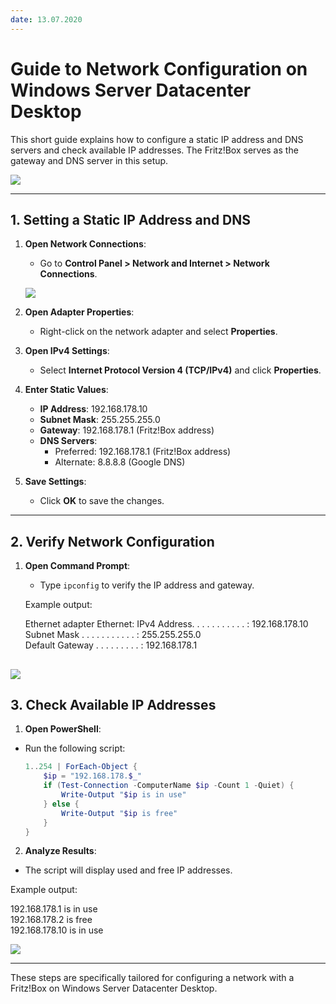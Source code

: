 ```yaml
---
date: 13.07.2020
---
```


# Guide to Network Configuration on Windows Server Datacenter Desktop

This short guide explains how to configure a static IP address and DNS servers and check available IP addresses. The Fritz!Box serves as the gateway and DNS server in this setup.

![](../articles/Network-Configuration-on-Windows-Server-Datacenter-Desktop/004.jpg)

---

## 1. Setting a Static IP Address and DNS

1. **Open Network Connections**:
   - Go to **Control Panel > Network and Internet > Network Connections**.

   ![](../articles/Network-Configuration-on-Windows-Server-Datacenter-Desktop/001.jpg)

2. **Open Adapter Properties**:
   - Right-click on the network adapter and select **Properties**.

3. **Open IPv4 Settings**:
   - Select **Internet Protocol Version 4 (TCP/IPv4)** and click **Properties**.

4. **Enter Static Values**:
   - **IP Address**: 192.168.178.10
   - **Subnet Mask**: 255.255.255.0
   - **Gateway**: 192.168.178.1 (Fritz!Box address)
   - **DNS Servers**:
     - Preferred: 192.168.178.1 (Fritz!Box address)
     - Alternate: 8.8.8.8 (Google DNS)

5. **Save Settings**:
   - Click **OK** to save the changes.

---

## 2. Verify Network Configuration

1. **Open Command Prompt**:
   - Type `ipconfig` to verify the IP address and gateway.

   Example output:

   Ethernet adapter Ethernet:
IPv4 Address. . . . . . . . . . . : 192.168.178.10  
Subnet Mask . . . . . . . . . . . : 255.255.255.0  
Default Gateway . . . . . . . . . : 192.168.178.1  

![](../articles/Network-Configuration-on-Windows-Server-Datacenter-Desktop/002.jpg)
---

## 3. Check Available IP Addresses

1. **Open PowerShell**:
- Run the following script:
  ```powershell
  1..254 | ForEach-Object {
      $ip = "192.168.178.$_"
      if (Test-Connection -ComputerName $ip -Count 1 -Quiet) {
          Write-Output "$ip is in use"
      } else {
          Write-Output "$ip is free"
      }
  }
  ```

2. **Analyze Results**:
- The script will display used and free IP addresses.

Example output:

192.168.178.1 is in use  
192.168.178.2 is free  
192.168.178.10 is in use  

![](../articles/Network-Configuration-on-Windows-Server-Datacenter-Desktop/003.jpg)

---

These steps are specifically tailored for configuring a network with a Fritz!Box on Windows Server Datacenter Desktop.